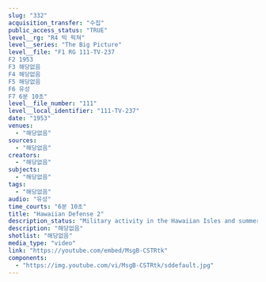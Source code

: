 ```yaml
---
slug: "332"
acquisition_transfer: "수집"
public_access_status: "TRUE"
level__rg: "R4 빅 픽쳐"
level__series: "The Big Picture"
level__file: "F1 RG 111-TV-237
F2 1953
F3 해당없음
F4 해당없음
F5 해당없음
F6 유성
F7 6분 10초"
level__file_number: "111"
level__local_identifier: "111-TV-237"
date: "1953"
venues: 
  - "해당없음"
sources: 
  - "해당없음"
creators: 
  - "해당없음"
subjects: 
  - "해당없음"
tags: 
  - "해당없음"
audio: "유성"
time_courts: "6분 10초"
title: "Hawaiian Defense 2"
description_status: "Military activity in the Hawaiian Isles and summer training of National Guard there."
description: "해당없음"
shotlist: "해당없음"
media_type: "video"
link: "https://youtube.com/embed/MsgB-CSTRtk"
components: 
  - "https://img.youtube.com/vi/MsgB-CSTRtk/sddefault.jpg"
---
```

